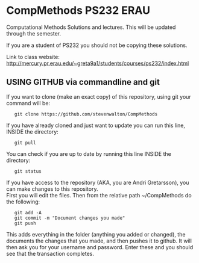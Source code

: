 CompMethods PS232 ERAU
===========

Computational Methods Solutions and lectures.  This will be updated through the semester.

If you are a student of PS232 you should not be copying these solutions. 

Link to class website: http://mercury.pr.erau.edu/~greta9a1/students/courses/ps232/index.html

USING GITHUB via commandline and git
----------------------------------------------------------------------------------
If you want to clone (make an exact copy) of this repository, using git your command will be:
```
   git clone https://github.com/stevenwalton/CompMethods
```

If you have already cloned and just want to update you can run this line, INSIDE the directory:
```
   git pull
```

You can check if you are up to date by running this line INSIDE the directory:
```
   git status
```

If you have access to the repository (AKA, you are Andri Gretarsson), you can make changes to this repository.  
First you will edit the files.  Then from the relative path ~/CompMethods do the following:
```
   git add -A
   git commit -m "Document changes you made"
   git push
```

This adds everything in the folder (anything you added or changed), the documents the changes that you made, and then pushes it to github. 
It will then ask you for your username and password.  Enter these and you should see that the transaction completes.
